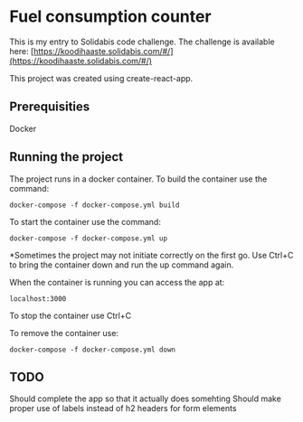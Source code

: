 # Fuel consumption counter

This is my entry to Solidabis code challenge. The challenge is available here: [https://koodihaaste.solidabis.com/#/](https://koodihaaste.solidabis.com/#/)

This project was created using create-react-app.

## Prerequisities

Docker

## Running the project

The project runs in a docker container. To build the container use the command: 

```
docker-compose -f docker-compose.yml build
```

To start the container use the command:

```
docker-compose -f docker-compose.yml up
```

*Sometimes the project may not initiate correctly on the first go. Use Ctrl+C to bring the container down and run the up command again. 

When the container is running you can access the app at:

```
localhost:3000
```

To stop the container use Ctrl+C

To remove the container use: 

```
docker-compose -f docker-compose.yml down
```


## TODO
Should complete the app so that it actually does somehting
Should make proper use of labels instead of h2 headers for form elements